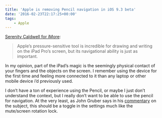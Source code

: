 ```yaml
---
title: 'Apple is removing Pencil navigation in iOS 9.3 beta'
date: '2016-02-23T22:17:25+00:00'
tags:
    - Apple
---
```


[Serenity Caldwell for iMore](http://www.imore.com/apple-dont-cripple-pencils-navigation-ios-93):

> Apple’s pressure-sensitive tool is incredible for drawing and writing on the iPad Pro’s screen, but its navigational ability is just as important.

In my opinion, part of the iPad’s magic is the seemingly physical contact of your fingers and the objects on the screen. I remember using the device for the first time and feeling more connected to it than any laptop or other mobile device i’d previously used.

I don’t have a ton of experience using the Pencil, or maybe I just don’t understand the context, but I really don’t want to be able to use the pencil for navigation. At the very least, as John Gruber says in his [commentary](http://daringfireball.net/linked/2016/02/23/caldwell-apple-pencil) on the subject, this should be a toggle in the settings much like the mute/screen rotation lock.